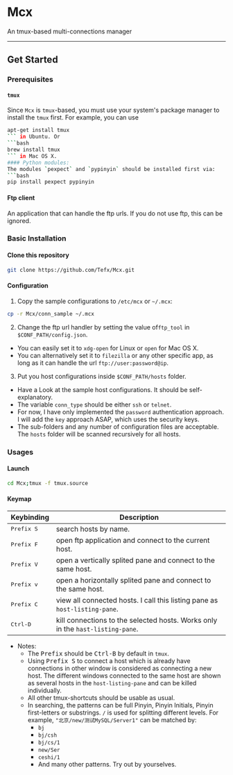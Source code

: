 # Mcx

An tmux-based multi-connections manager

---

## Get Started
### Prerequisites
#### `tmux`
Since `Mcx` is `tmux`-based, you must use your system's package manager to install the `tmux` first. For example, you can use
```bash
apt-get install tmux
``` in Ubuntu. Or
```bash
brew install tmux
``` in Mac OS X.
#### Python modules: 
The modules `pexpect` and `pypinyin` should be installed first via:
```bash
pip install pexpect pypinyin
```
#### Ftp client
An application that can handle the ftp urls. If you do not use ftp, this can be ignored.
    
### Basic Installation
#### Clone this repository
```bash
git clone https://github.com/Tefx/Mcx.git
```
#### Configuration
1. Copy the sample configurations to `/etc/mcx` or `~/.mcx`:
```bash
cp -r Mcx/conn_sample ~/.mcx
```
2. Change the ftp url handler by setting the value of`ftp_tool` in `$CONF_PATH/config.json`.
  - You can easily set it to `xdg-open` for Linux or `open` for Mac OS X.
  - You can alternatively set it to `filezilla` or any other specific app, as long as it can handle the url `ftp://user:password@ip`.
3. Put you host configurations inside `$CONF_PATH/hosts` folder.
  - Have a Look at the sample host configurations. It should be self-explanatory.
  - The variable `conn_type` should be either `ssh` or `telnet`.
  - For now, I have only implemented the `password` authentication approach. I will add the `key` approach ASAP, which uses the security keys.
  - The sub-folders and any number of configuration files are acceptable. The `hosts` folder will be scanned recursively for all hosts.

### Usages
#### Launch

```bash
cd Mcx;tmux -f tmux.source
```

#### Keymap
Keybinding           | Description
---------------------|------------------------------------------------------------
<kbd> Prefix S </kbd>| search hosts by name.
<kbd> Prefix F </kbd>| open ftp application and connect to the current host.
<kbd> Prefix V </kbd>| open a vertically splited pane and connect to the same host.
<kbd> Prefix v </kbd>| open a horizontally splited pane and connect to the same host.
<kbd> Prefix C </kbd>| view all connected hosts. I call this listing pane as `host-listing-pane`.
<kbd> Ctrl-D </kbd>  | kill connections to the selected hosts. Works only in the `hast-listing-pane`.
  - Notes:
    - The <kbd>Prefix</kbd> should be <kbd>Ctrl-B</kbd> by default in `tmux`.
    - Using <kbd>Prefix S</kbd> to connect a host which is already have connections in other window is considered as connecting a new host. The different windows connected to the same host are shown as several hosts in the `host-listing-pane` and can be killed individually.
    - All other tmux-shortcuts should be usable as usual.
    - In searching, the patterns can be full Pinyin, Pinyin Initials, Pinyin first-letters or substrings. `/` is used for splitting different levels. For example, `"北京/new/测试MySQL/Server1"` can be matched by:
      - `bj`
      - `bj/csh`
      - `bj/cs/1`
      - `new/Ser`
      - `ceshi/1`
      -  And many other patterns. Try out by yourselves.
